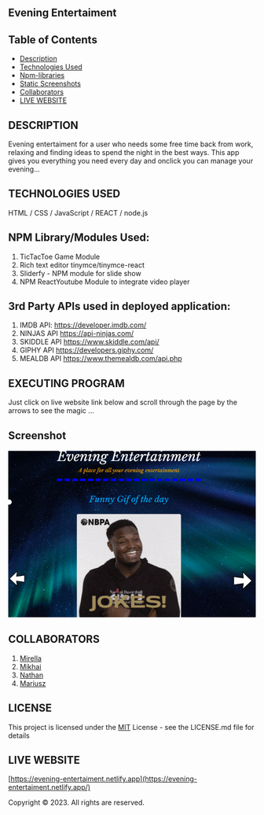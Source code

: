##    **Evening Entertaiment**  


## Table of Contents

- [Description](#description)
- [Technologies Used](#technologies-used)
- [Npm-libraries](#npm-librarymodules-used)
- [Static Screenshots](#screenshot)
- [Collaborators](#collaborators)
- [LIVE WEBSITE](#live-website)

## DESCRIPTION

Evening entertaiment for a user who needs some free time back from work, relaxing and finding ideas to spend the night in the best ways. 
This app gives you everything you need every day and onclick you can manage your evening...


## TECHNOLOGIES USED

HTML / CSS / JavaScript / REACT / node.js

## NPM Library/Modules Used:

1. TicTacToe Game Module
2. Rich text editor tinymce/tinymce-react
3. Sliderfy - NPM module for slide show
4. NPM ReactYoutube Module to integrate video player

## 3rd Party APIs used in deployed application:

1. IMDB API: https://developer.imdb.com/
2. NINJAS API https://api-ninjas.com/
3. SKIDDLE API https://www.skiddle.com/api/
4. GIPHY API https://developers.giphy.com/
5. MEALDB API https://www.themealdb.com/api.php

## EXECUTING PROGRAM

Just click on live website link below and scroll through the page by the arrows to see the magic ...


## Screenshot

![screenshot](./src/Images/funnygif.png)


## COLLABORATORS

1. [Mirella](https://github.com/MIRY84)
2. [Mikhai](https://github.com/mihacuo/)
3. [Nathan](https://github.com/NatCro)
4. [Mariusz](https://github.com/MariuszWiacek)

## LICENSE

This project is licensed under the [MIT](https://choosealicense.com/licenses/mit/) License - see the LICENSE.md file for details



## LIVE WEBSITE
[https://evening-entertaiment.netlify.app](https://evening-entertaiment.netlify.app/)


Copyright © 2023. All rights are reserved.
